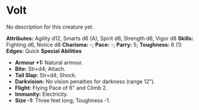 # Volt

No description for this creature yet.

**Attributes:** Agility d12, Smarts d6 (A), Spirit d8, Strength d6,
Vigor d8
**Skills:** Fighting d6, Notice d8
**Charisma:** -; **Pace:** -; **Parry:** 5; **Toughness:** 6 (1)
**Edges:** Quick
**Special Abilities**

- **Armour +1:** Natural armour.
- **Bite:** Str+d4; Attach.
- **Tail Slap:** Str+d4; Shock.
- **Darkvision:** No vision penalties for darkness (range 12").
- **Flight:** Flying Pace of 6" and Climb 2.
- **Immunity:** Electricity.
- **Size -1:** Three feet long; Toughness -1.
